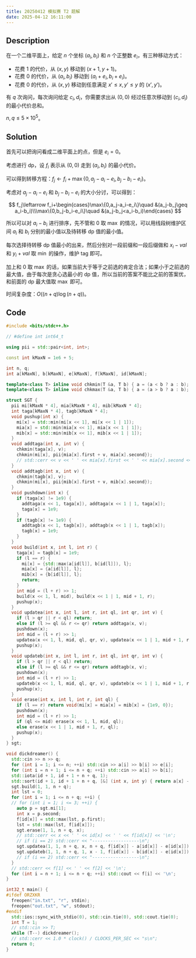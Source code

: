 ```yaml
---
title: 20250412 模拟赛 T2 题解
date: 2025-04-12 16:11:00
---
```


## Description

在一个二维平面上，给定 $n$ 个坐标 $(a_i,b_i)$ 和 $n$ 个正整数 $e_i$，有三种移动方式：

- 花费 $1$ 的代价，从 $(x,y)$ 移动到 $(x+1,y+1)$。
- 花费 $0$ 的代价，从 $(a_i,b_i)$ 移动到 $(a_i+e_i,b_i+e_i)$。
- 花费 $0$ 的代价，从 $(x,y)$ 移动到任意满足 $x'\le x,y'\le y$ 的 $(x',y')$。

有 $q$ 次询问，每次询问给定 $c_i,d_i$，你需要求出从 $(0,0)$ 经过任意次移动到 $(c_i,d_i)$ 的最小代价总和。

$n,q\leq 5\times 10^5$。

## Solution

首先可以把询问看成二维平面上的点，但是 $e_i=0$。

考虑进行 dp，设 $f_i$ 表示从 $(0,0)$ 走到 $(a_i,b_i)$ 的最小代价。

可以得到转移方程：$f_j\leftarrow f_i+\max\{0,a_j-a_i-e_i,b_j-b_i-e_i\}$。

考虑对 $a_j-a_i-e_i$ 和 $b_j-b_i-e_i$ 的大小分讨，可以得到：

$$
f_j\leftarrow f_i+\begin{cases}\max\{0,a_j-a_i-e_i\}\quad &(a_j-b_j\geq a_i-b_i)\\\max\{0,b_j-b_i-e_i\}\quad &(a_j-b_j<a_i-b_i)\end{cases}
$$

所以可以对 $a_i-b_i$ 进行排序，先不管和 $0$ 取 $\max$ 的情况，可以用线段树维护区间 $a_i$ 和 $b_i$ 分别的最小值以及待转移 dp 值的最小值。

每次选择待转移 dp 值最小的出来，然后分别对一段前缀和一段后缀做和 $x_i-val$ 和 $y_i+val$ 取 $\min$ 的操作，维护 tag 即可。

加上和 $0$ 取 $\max$ 的话，如果当前大于等于之前选的肯定合法；如果小于之前选的最大值，由于每次是贪心选最小的 dp 值，所以当前的答案不能比之前的答案优，和前面的 dp 最大值取 $\max$ 即可。

时间复杂度：$O((n+q)\log(n+q))$。

## Code

```cpp
#include <bits/stdc++.h>

// #define int int64_t

using pii = std::pair<int, int>;

const int kMaxN = 1e6 + 5;

int n, q;
int a[kMaxN], b[kMaxN], e[kMaxN], f[kMaxN], id[kMaxN];

template<class T> inline void chkmin(T &a, T b) { a = (a < b ? a : b); }
template<class T> inline void chkmax(T &a, T b) { a = (a > b ? a : b); }

struct SGT {
  pii mi[kMaxN * 4], mia[kMaxN * 4], mib[kMaxN * 4];
  int taga[kMaxN * 4], tagb[kMaxN * 4];
  void pushup(int x) {
    mi[x] = std::min(mi[x << 1], mi[x << 1 | 1]);
    mia[x] = std::min(mia[x << 1], mia[x << 1 | 1]);
    mib[x] = std::min(mib[x << 1], mib[x << 1 | 1]);
  }
  void addtaga(int x, int v) {
    chkmin(taga[x], v);
    chkmin(mi[x], pii{mia[x].first + v, mia[x].second});
    // std::cerr << v << ' ' << mia[x].first << ' ' << mia[x].second << ' ' << mi[x].first << ' ' << mi[x].second << '\n';
  }
  void addtagb(int x, int v) {
    chkmin(tagb[x], v);
    chkmin(mi[x], pii{mib[x].first + v, mib[x].second});
  }
  void pushdown(int x) {
    if (taga[x] != 1e9) {
      addtaga(x << 1, taga[x]), addtaga(x << 1 | 1, taga[x]);
      taga[x] = 1e9;
    }
    if (tagb[x] != 1e9) {
      addtagb(x << 1, tagb[x]), addtagb(x << 1 | 1, tagb[x]);
      tagb[x] = 1e9;
    }
  }
  void build(int x, int l, int r) {
    taga[x] = tagb[x] = 1e9;
    if (l == r) {
      mi[x] = {std::max(a[id[l]], b[id[l]]), l};
      mia[x] = {a[id[l]], l};
      mib[x] = {b[id[l]], l};
      return;
    }
    int mid = (l + r) >> 1;
    build(x << 1, l, mid), build(x << 1 | 1, mid + 1, r);
    pushup(x);
  }
  void updatea(int x, int l, int r, int ql, int qr, int v) {
    if (l > qr || r < ql) return;
    else if (l >= ql && r <= qr) return addtaga(x, v);
    pushdown(x);
    int mid = (l + r) >> 1;
    updatea(x << 1, l, mid, ql, qr, v), updatea(x << 1 | 1, mid + 1, r, ql, qr, v);
    pushup(x);
  }
  void updateb(int x, int l, int r, int ql, int qr, int v) {
    if (l > qr || r < ql) return;
    else if (l >= ql && r <= qr) return addtagb(x, v);
    pushdown(x);
    int mid = (l + r) >> 1;
    updateb(x << 1, l, mid, ql, qr, v), updateb(x << 1 | 1, mid + 1, r, ql, qr, v);
    pushup(x);
  }
  void erase(int x, int l, int r, int ql) {
    if (l == r) return void(mi[x] = mia[x] = mib[x] = {1e9, 0});
    pushdown(x);
    int mid = (l + r) >> 1;
    if (ql <= mid) erase(x << 1, l, mid, ql);
    else erase(x << 1 | 1, mid + 1, r, ql);
    pushup(x);
  }
} sgt;

void dickdreamer() {
  std::cin >> n >> q;
  for (int i = 1; i <= n; ++i) std::cin >> a[i] >> b[i] >> e[i];
  for (int i = n + 1; i <= n + q; ++i) std::cin >> a[i] >> b[i];
  std::iota(id + 1, id + 1 + n + q, 1);
  std::sort(id + 1, id + 1 + n + q, [&] (int x, int y) { return a[x] - b[x] < a[y] - b[y]; });
  sgt.build(1, 1, n + q);
  int lst = 0;
  for (int i = 1; i <= n + q; ++i) {
  // for (int i = 1; i <= 3; ++i) {
    auto p = sgt.mi[1];
    int x = p.second;
    f[id[x]] = std::max(lst, p.first);
    lst = std::max(lst, f[id[x]]);
    sgt.erase(1, 1, n + q, x);
    // std::cerr << x << ' ' << id[x] << ' ' << f[id[x]] << '\n';
    // if (i == 2) std::cerr << "------------------\n";
    sgt.updatea(1, 1, n + q, x, n + q, f[id[x]] - a[id[x]] - e[id[x]]);
    sgt.updateb(1, 1, n + q, 1, x - 1, f[id[x]] - b[id[x]] - e[id[x]]);
    // if (i == 2) std::cerr << "------------------\n";
  }
  // std::cerr << f[1] << ' ' << f[2] << '\n';
  for (int i = n + 1; i <= n + q; ++i) std::cout << f[i] << '\n';
}

int32_t main() {
#ifdef ORZXKR
  freopen("in.txt", "r", stdin);
  freopen("out.txt", "w", stdout);
#endif
  std::ios::sync_with_stdio(0), std::cin.tie(0), std::cout.tie(0);
  int T = 1;
  // std::cin >> T;
  while (T--) dickdreamer();
  // std::cerr << 1.0 * clock() / CLOCKS_PER_SEC << "s\n";
  return 0;
}
```